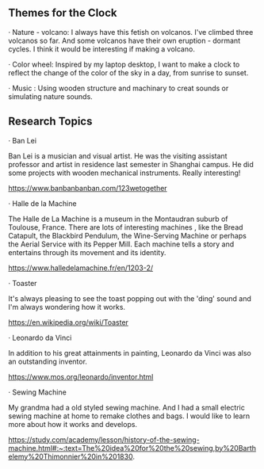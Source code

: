 ## Themes for the Clock

· Nature - volcano: I always have this fetish on volcanos. I've climbed three volcanos so far. And some volcanos have their own eruption - dormant cycles. I think it would be interesting if making a volcano.

· Color wheel: Inspired by my laptop desktop, I want to make a clock to reflect the change of the color of the sky in a day, from sunrise to sunset.

· Music : Using wooden structure and machinary to creat sounds or simulating nature sounds.

## Research Topics

· Ban Lei 

Ban Lei is a musician and visual artist. He was the visiting assistant professor and artist in residence last semester in Shanghai campus. He did some projects with wooden mechanical instruments. Really interesting!

https://www.banbanbanban.com/123wetogether

· Halle de la Machine

The Halle de La Machine is a museum in the Montaudran suburb of Toulouse, France. There are lots of interesting machines , like the Bread Catapult, the Blackbird Pendulum, the Wine-Serving Machine or perhaps the Aerial Service with its Pepper Mill. Each machine tells a story and entertains through its movement and its identity.

https://www.halledelamachine.fr/en/1203-2/

· Toaster 

It's always pleasing to see the toast popping out with the 'ding' sound and I'm always wondering how it works.

https://en.wikipedia.org/wiki/Toaster

· Leonardo da Vinci

In addition to his great attainments in painting, Leonardo da Vinci was also an outstanding inventor.

https://www.mos.org/leonardo/inventor.html

· Sewing Machine 

My grandma had a old styled sewing machine. And I had a small electric sewing machine at home to remake clothes and bags. I would like to learn more about how it works and develops.

https://study.com/academy/lesson/history-of-the-sewing-machine.html#:~:text=The%20idea%20for%20the%20sewing,by%20Barthelemy%20Thimonnier%20in%201830.

